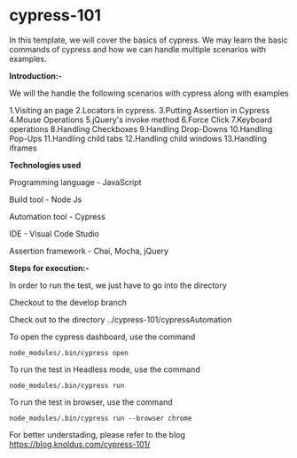 # cypress-101

In this template, we will cover the basics of cypress. We may learn the basic commands of cypress and how we can handle multiple scenarios with examples. 

**Introduction:-**

We will the handle the following scenarios with cypress along with examples

1.Visiting an page
2.Locators in cypress.
3.Putting Assertion in Cypress
4.Mouse Operations
5.jQuery's invoke method
6.Force Click
7.Keyboard operations
8.Handling Checkboxes
9.Handling Drop-Downs
10.Handling Pop-Ups
11.Handling child tabs
12.Handling child windows
13.Handling iframes

**Technologies used**

Programming language - JavaScript

Build tool - Node Js

Automation tool - Cypress

IDE - Visual Code Studio

Assertion framework - Chai, Mocha, jQuery

**Steps for execution:-**

In order to run the test, we just have to go into the directory

Checkout to the develop branch

Check out to the directory ../cypress-101/cypressAutomation

To open the cypress dashboard, use the command
```
node_modules/.bin/cypress open
```

To run the test in Headless mode, use the command
```
node_modules/.bin/cypress run
```
To run the test in browser, use the command
```
node_modules/.bin/cypress run --browser chrome
```
For better understading, please refer to the blog
https://blog.knoldus.com/cypress-101/
